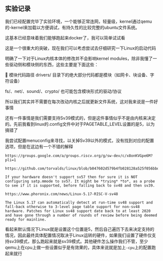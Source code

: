 ## 实验记录
我们已经配置完毕了实验环境，一个能够正常连网，轻量级，kernel通过qemu的-kernel来加载以方便调试，有持久性的比较完整的ubuntu文件系统。

这基本已经意味着我们能够跑起来docker了，我可以简单试试看

这是一个很重大的突破，现在我们可以考虑尝试去仔细研究一下Linux的启动代码

明确了一下对于Linux内核本体的修改并不会影响kernel modules，除非我懂了一些驱动侧和模块侧的东西，这些主要是下面这些：

🧩 模块代码路径
drivers/ 目录下的绝大部分代码都是模块（如网卡、块设备、字符设备）

fs/、net/、sound/、crypto/ 也可能包含模块形式的驱动/协议

所以我们其实并不需要在每次改动内核之后就更新文件系统，这对我来说是一件好事情

还有一件事情是我们需要支持Sv39模式的，但是这件事情似乎不是由内核来决定的。先前我看到linux的.config文件中对于PAGETABLE_LEVEL设置的是5，以为搞错了

我尝试配置menuconfig来寻找，以关掉Sv39以外的模式，没有找到对应的配置选项，但是在这边有一个不错的解释
```
https://groups.google.com/a/groups.riscv.org/g/sw-dev/c/x8onKVGpe6M?pli=1

https://github.com/torvalds/linux/blob/b047602d579b4fb028128a525f056bbdc890e7f0/arch/riscv/Kconfig#L213

If your hardware doesn't support sv57 then for sure it is NOT configuring satp.mmode to sv57. It might be *trying* *to*, as a probe to see if it is supported, before falling back to sv48 and then sv39.

https://www.phoronix.com/news/Linux-5.17-RISC-V-sv48

The Linux 5.17 can automatically detect at run-time sv48 support and fall-back otherwise to 3-level page table support for non-sv48 hardware. Patches for Linux sv48 support date back to at least 2020 and have gone through a number of rounds of review before being deemed ready for mainline.

```
看起来默认情况下Linux就是设置这个位置是5，然后自己遍历下去来决定支持的情况，因此最终具体配置情况取决于Linux运转的硬件，如果我们设置了硬件仅支持sv39模式，那么跑起来就是sv39模式。其他硬件怎么操作我们不管，至少qemu上在cpu上做一些设置似乎是有效果的，具体来说就是加上`-cpu`上的配置跑起来就行



